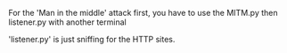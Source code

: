 For the 'Man in the middle' attack first, you have to use the MITM.py then listener.py with another terminal 

'listener.py' is just sniffing for the HTTP sites.
